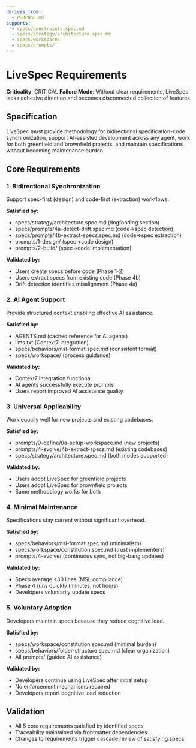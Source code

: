 ```yaml
---
derives_from:
  - PURPOSE.md
supports:
  - specs/constraints.spec.md
  - specs/strategy/architecture.spec.md
  - specs/workspace/
  - specs/prompts/
---
```


# LiveSpec Requirements

**Criticality**: CRITICAL
**Failure Mode**: Without clear requirements, LiveSpec lacks cohesive direction and becomes disconnected collection of features

## Specification

LiveSpec must provide methodology for bidirectional specification-code synchronization, support AI-assisted development across any agent, work for both greenfield and brownfield projects, and maintain specifications without becoming maintenance burden.

## Core Requirements

### 1. Bidirectional Synchronization
Support spec-first (design) and code-first (extraction) workflows.

**Satisfied by:**
- specs/strategy/architecture.spec.md (dogfooding section)
- specs/prompts/4a-detect-drift.spec.md (code→spec detection)
- specs/prompts/4b-extract-specs.spec.md (code→spec extraction)
- prompts/1-design/ (spec→code design)
- prompts/2-build/ (spec→code implementation)

**Validated by:**
- Users create specs before code (Phase 1-2)
- Users extract specs from existing code (Phase 4b)
- Drift detection identifies misalignment (Phase 4a)

### 2. AI Agent Support
Provide structured context enabling effective AI assistance.

**Satisfied by:**
- AGENTS.md (cached reference for AI agents)
- llms.txt (Context7 integration)
- specs/behaviors/msl-format.spec.md (consistent format)
- specs/workspace/ (process guidance)

**Validated by:**
- Context7 integration functional
- AI agents successfully execute prompts
- Users report improved AI assistance quality

### 3. Universal Applicability
Work equally well for new projects and existing codebases.

**Satisfied by:**
- prompts/0-define/0a-setup-workspace.md (new projects)
- prompts/4-evolve/4b-extract-specs.md (existing codebases)
- specs/strategy/architecture.spec.md (both modes supported)

**Validated by:**
- Users adopt LiveSpec for greenfield projects
- Users adopt LiveSpec for brownfield projects
- Same methodology works for both

### 4. Minimal Maintenance
Specifications stay current without significant overhead.

**Satisfied by:**
- specs/behaviors/msl-format.spec.md (minimalism)
- specs/workspace/constitution.spec.md (trust implementers)
- prompts/4-evolve/ (continuous sync, not big-bang updates)

**Validated by:**
- Specs average <30 lines (MSL compliance)
- Phase 4 runs quickly (minutes, not hours)
- Developers voluntarily update specs

### 5. Voluntary Adoption
Developers maintain specs because they reduce cognitive load.

**Satisfied by:**
- specs/workspace/constitution.spec.md (minimal burden)
- specs/behaviors/folder-structure.spec.md (clear organization)
- All prompts/ (guided AI assistance)

**Validated by:**
- Developers continue using LiveSpec after initial setup
- No enforcement mechanisms required
- Developers report cognitive load reduction

## Validation

- All 5 core requirements satisfied by identified specs
- Traceability maintained via frontmatter dependencies
- Changes to requirements trigger cascade review of satisfying specs
